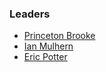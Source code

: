 ### Leaders

* [Princeton Brooke](mailto:princeton.booke@owasp.org)
* [Ian Mulhern](mailto:ian.mulhern@owasp.org)
* [Eric Potter](mailto:eric.potter@owasp.org)

